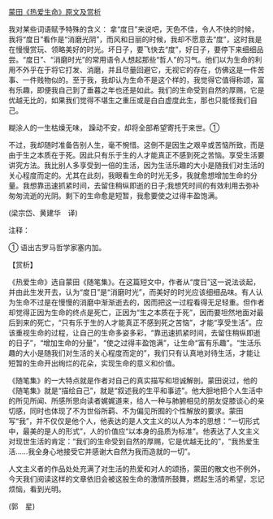[蒙田《热爱生命》原文及赏析](https://www.vrrw.net/wx/12085.html)

我对某些词语赋予特殊的含义： 拿“度日”来说吧，天色不佳，令人不快的时候，我将“度日”看作是“消磨光阴”，而风和日丽的时候，我却不愿意去“度”，这时我是在慢慢赏玩、领略美好的时光。坏日子，要飞快去“度”，好日子，要停下来细细品尝。“度日”、“消磨时光”的常用语令人想起那些“哲人”的习气。他们以为生命的利用不外乎在于将它打发、消磨，并且尽量回避它，无视它的存在，仿佛这是一件苦事、一件贱物似的。至于我，我却认为生命不是这个样的，我觉得它值得称颂，富有乐趣，即便我自己到了垂暮之年也还是如此。我们的生命受到自然的厚赐，它是优越无比的，如果我们觉得不堪生之重压或是白白虚度此生，那也只能怪我们自己。

糊涂人的一生枯燥无味， 躁动不安，却将全部希望寄托于来世。①

不过，我却随时准备告别人生，毫不惋惜。这倒不是因生之艰辛或苦恼所致，而是由于生之本质在于死。因此只有乐于生的人才能真正不感到死之苦恼。享受生活要讲究方法。我比别人多享受到一倍的生活，因为生活乐趣的大小是随我们对生活的关心程度而定的。尤其在此刻，我眼看生命的时光无多，我就愈想增加生命的分量。我想靠迅速抓紧时间，去留住稍纵即逝的日子;我想凭时间的有效利用去弥补匆匆流逝的光阴。剩下的生命愈是短暂，我愈要使之过得丰盈饱满。

(梁宗岱、黄建华　译)

注释：

① 语出古罗马哲学家塞内加。



【赏析】

《热爱生命》选自蒙田《随笔集》。在这篇短文中，作者从“度日”这一说法谈起，并由此生发开去，认为“度日”是“消磨时光”，而美好的时光应该细细品味。有人认为生命不过是在慢慢的消磨中渐渐逝去的，因而把这一过程看得无足轻重。但作者却觉得正因为生命的终点是死亡，正因为“生之本质在于死”，因而要坦然地面对最后到来的死亡，“只有乐于生的人才能真正不感到死之苦恼”，才能“享受生活”。应该重视生命的过程，让自己的生命多姿多彩，“靠迅速抓紧时间，去留住稍纵即逝的日子”，“增加生命的分量”，“使之过得丰盈饱满”，让生命“富有乐趣”。“生活乐趣的大小是随我们对生活的关心程度而定的”，我们只有认真地对待生活，才能让短暂的生命开出绚烂的花朵，实现生命的意义和价值。

《随笔集》的一大特点就是作者对自己的真实描写和坦诚解剖。蒙田说过，他的《随笔集》就是“描绘自己”，就是“叙述我的生平和事迹”。他大胆地把个人生活中的所见所闻、所感所思向读者娓娓道来，给人一种与肺腑相见的朋友促膝谈心的亲切感，同时也体现了不为世俗所羁、不为偏见所囿的个性解放的要求。蒙田写“我”，并不仅仅是他个人，他表达的是人文主义的以人为本的思想：“一切形式中，最美的是人的形式”，人的价值应“以本身的品质为标准”。他表达了人文主义对现世生活的肯定：“我们的生命受到自然的厚赐，它是优越无比的”，“我热爱生活……我全身心地接受它并感谢大自然为我而造就的一切”。

人文主义者的作品处处充满了对生活的热爱和对人的颂扬，蒙田的散文也不例外，今天我们阅读这样的文章依旧会被这股生命的激情所鼓舞，燃起生活的希望，忘记烦恼，看到光明。

(郭　星)

